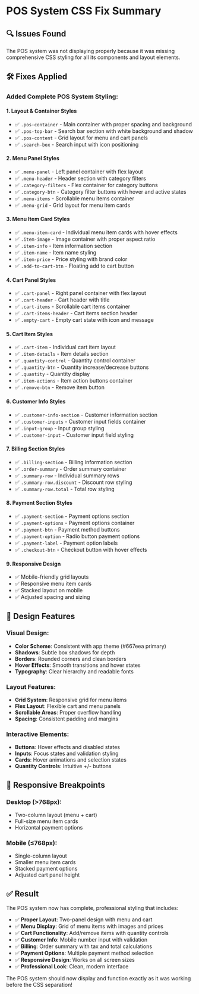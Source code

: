 # POS System CSS Fix Summary

## 🔍 **Issues Found**
The POS system was not displaying properly because it was missing comprehensive CSS styling for all its components and layout elements.

## 🛠️ **Fixes Applied**

### **Added Complete POS System Styling:**

#### **1. Layout & Container Styles**
- ✅ `.pos-container` - Main container with proper spacing and background
- ✅ `.pos-top-bar` - Search bar section with white background and shadow
- ✅ `.pos-content` - Grid layout for menu and cart panels
- ✅ `.search-box` - Search input with icon positioning

#### **2. Menu Panel Styles**
- ✅ `.menu-panel` - Left panel container with flex layout
- ✅ `.menu-header` - Header section with category filters
- ✅ `.category-filters` - Flex container for category buttons
- ✅ `.category-btn` - Category filter buttons with hover and active states
- ✅ `.menu-items` - Scrollable menu items container
- ✅ `.menu-grid` - Grid layout for menu item cards

#### **3. Menu Item Card Styles**
- ✅ `.menu-item-card` - Individual menu item cards with hover effects
- ✅ `.item-image` - Image container with proper aspect ratio
- ✅ `.item-info` - Item information section
- ✅ `.item-name` - Item name styling
- ✅ `.item-price` - Price styling with brand color
- ✅ `.add-to-cart-btn` - Floating add to cart button

#### **4. Cart Panel Styles**
- ✅ `.cart-panel` - Right panel container with flex layout
- ✅ `.cart-header` - Cart header with title
- ✅ `.cart-items` - Scrollable cart items container
- ✅ `.cart-items-header` - Cart items section header
- ✅ `.empty-cart` - Empty cart state with icon and message

#### **5. Cart Item Styles**
- ✅ `.cart-item` - Individual cart item layout
- ✅ `.item-details` - Item details section
- ✅ `.quantity-control` - Quantity control container
- ✅ `.quantity-btn` - Quantity increase/decrease buttons
- ✅ `.quantity` - Quantity display
- ✅ `.item-actions` - Item action buttons container
- ✅ `.remove-btn` - Remove item button

#### **6. Customer Info Styles**
- ✅ `.customer-info-section` - Customer information section
- ✅ `.customer-inputs` - Customer input fields container
- ✅ `.input-group` - Input group styling
- ✅ `.customer-input` - Customer input field styling

#### **7. Billing Section Styles**
- ✅ `.billing-section` - Billing information section
- ✅ `.order-summary` - Order summary container
- ✅ `.summary-row` - Individual summary rows
- ✅ `.summary-row.discount` - Discount row styling
- ✅ `.summary-row.total` - Total row styling

#### **8. Payment Section Styles**
- ✅ `.payment-section` - Payment options section
- ✅ `.payment-options` - Payment options container
- ✅ `.payment-btn` - Payment method buttons
- ✅ `.payment-option` - Radio button payment options
- ✅ `.payment-label` - Payment option labels
- ✅ `.checkout-btn` - Checkout button with hover effects

#### **9. Responsive Design**
- ✅ Mobile-friendly grid layouts
- ✅ Responsive menu item cards
- ✅ Stacked layout on mobile
- ✅ Adjusted spacing and sizing

## 🎨 **Design Features**

### **Visual Design:**
- **Color Scheme**: Consistent with app theme (#667eea primary)
- **Shadows**: Subtle box shadows for depth
- **Borders**: Rounded corners and clean borders
- **Hover Effects**: Smooth transitions and hover states
- **Typography**: Clear hierarchy and readable fonts

### **Layout Features:**
- **Grid System**: Responsive grid for menu items
- **Flex Layout**: Flexible cart and menu panels
- **Scrollable Areas**: Proper overflow handling
- **Spacing**: Consistent padding and margins

### **Interactive Elements:**
- **Buttons**: Hover effects and disabled states
- **Inputs**: Focus states and validation styling
- **Cards**: Hover animations and selection states
- **Quantity Controls**: Intuitive +/- buttons

## 📱 **Responsive Breakpoints**

### **Desktop (>768px):**
- Two-column layout (menu + cart)
- Full-size menu item cards
- Horizontal payment options

### **Mobile (≤768px):**
- Single-column layout
- Smaller menu item cards
- Stacked payment options
- Adjusted cart panel height

## ✅ **Result**

The POS system now has complete, professional styling that includes:

- ✅ **Proper Layout**: Two-panel design with menu and cart
- ✅ **Menu Display**: Grid of menu items with images and prices
- ✅ **Cart Functionality**: Add/remove items with quantity controls
- ✅ **Customer Info**: Mobile number input with validation
- ✅ **Billing**: Order summary with tax and total calculations
- ✅ **Payment Options**: Multiple payment method selection
- ✅ **Responsive Design**: Works on all screen sizes
- ✅ **Professional Look**: Clean, modern interface

The POS system should now display and function exactly as it was working before the CSS separation!
